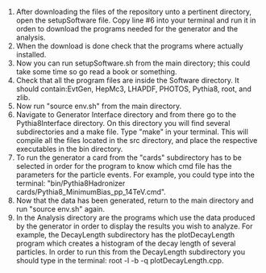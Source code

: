 1) After downloading the files of the repository unto a pertinent directory, open the setupSoftware file. Copy line #6 into your terminal and run it in orden to download the programs needed for the generator and the analysis. 
2) When the download is done check that the programs where actually installed. 
3) Now you can run setupSoftware.sh from the main directory; this could take some time so go read a book or something.
4) Check that all the program files are inside the Software directory. It should contain:EvtGen, HepMc3, LHAPDF, PHOTOS, Pythia8, root, and zlib. 
5) Now run "source env.sh" from the main directory. 
6) Navigate to Generator Interface directory and from there go to the Pythia8Interface directory. On this directory you will find several subdirectories and a make file. Type "make" in your terminal. This will compile all the files located in the src directory, and place the respective executables in the bin directory.  
7) To run the generator a card from the "cards" subdirectory has to be selected in order for the program to know which cmd file has the parameters for the particle events. For example, you could type into the terminal: "bin/Pythia8Hadronizer cards/Pythia8_MinimumBias_pp_14TeV.cmd". 
8) Now that the data has been generated, return to the main directory and run "source env.sh" again. 
9) In the Analysis directory are the programs which use the data produced by the generator in order to display the results you wish to analyze. For example, the DecayLength subdirectory has the plotDecayLength program which creates a histogram of the decay length of several particles. In order to run this from the DecayLength subdirectory you should type in the terminal: root -l -b -q plotDecayLength.cpp.
